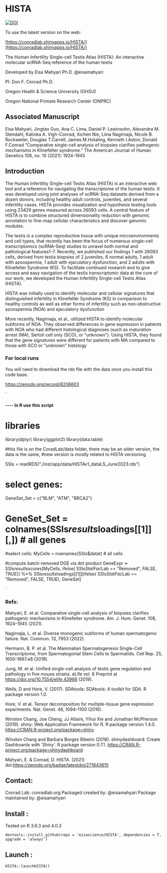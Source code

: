 # HISTA



<a href="https://zenodo.org/record/8206586"><img src="https://zenodo.org/badge/271643615.svg" alt="DOI"></a>


To use the latest version on the web:

[https://conradlab.shinyapps.io/HISTA/](https://conradlab.shinyapps.io/HISTA/)

The Human Infertility Single-cell Testis Atlas (HISTA): An interactive molecular scRNA-Seq reference of the human testis

Developed by Eisa Mahyari Ph.D. @eisamahyari

PI: Don F. Conrad Ph.D.

Oregon Health & Science University (OHSU)

Oregon National Primate Research Center (ONPRC) 

## Associated Manuscript

Eisa Mahyari, Jingtao Guo, Ana C. Lima, Daniel P. Lewinsohn, Alexandra M. Stendahl, Katinka A. Vigh-Conrad, Xichen Nie, Liina Nagirnaja, Nicole B. Rockweiler, Douglas T.Carrell, James M.Hotaling, Kenneth I.Aston, Donald F.Conrad “Comparative single-cell analysis of biopsies clarifies pathogenic mechanisms in Klinefelter syndrome.” The American Journal of Human Genetics 108, no. 10 (2021): 1924-1945

## Introduction

The Human Infertility Single-cell Testis Atlas (HISTA) is an interactive web tool and a reference for navigating the transcriptome of the human testis. It was developed using joint analyses of scRNA-Seq datasets derived from a dozen donors, including healthy adult controls, juveniles, and several infertility cases. HISTA provides visualization and hypothesis testing tools using 23429 genes measured across 26093 cells. A central feature of HISTA is to combine structured dimensionality reduction with genomic annotation to fine-map cellular characteristics and discover genomic modules. 

The testis is a complex reproductive tissue with unique microenvironments and cell types, that recently has been the focus of numerous single-cell transcriptomics (scRNA-Seq) studies to unravel both normal and pathological features1–7. Recently, we published our findings 1 with 26093 cells, derived from testis biopsies of 2 juveniles, 6 normal adults, 1 adult with azoospermia, 1 adult with ejaculatory dysfunction, and 2 adults with Klinefelter Syndrome (KS). To facilitate continued research and to give access and easy navigation of the testis transcriptomic data at the core of our work, we developed the Human Infertility Single-cell Testis Atlas (HISTA). 

HISTA was initially used to identify molecular and cellular signatures that distinguished infertility in Klinefelter Syndrome (KS) in comparison to healthy controls as well as other forms of infertility such as non-obstructive azoospermia (NOA) and ejaculatory dysfunction


More recently, Nagirnaja, et al., utilized HISTA to identify molecular subforms of NOA. They observed differences in gene expression in patients with NOA who had different histological diagnoses (such as maturation arrest (MA), Sertoli cell only (SCO), or "unknown"). Using HISTA, they found that the gene signatures were different for patients with MA compared to those with SCO or "unknown" histology

### For local runs

You will need to download the rds file with the data once you install this code base. 

https://zenodo.org/record/8206603

`
#### ---- In R use this script

# libraries

library(dplyr)
library(ggplot2)
library(data.table)

#this file is on the CoradLab/data folder, there may be an older version, the data is the same,
#new version is mostly related to HISTA versioning

SSls = readRDS("./inst/app/data/HISTAv1_dataLS_June2023.rds") 

# select genes:
GeneSet_Set = c("BLM", "ATM", "BRCA2")
# GeneSet_Set = colnames(SSls$results$loadings[[1]][,]) # all genes

#select cells:
MyCells  = rownames(SSls$datat) # all cells

#compute batch-removed DGE via dot product
GeneExpr <- SSls$results$scores[MyCells, ifelse( SSls$StatFac$Lab == "Removed", FALSE, TRUE)] %*% SSls$results$loadings[[1]][ifelse( SSls$StatFac$Lab == "Removed", FALSE, TRUE), GeneSet]

`

### Refs:

Mahyari, E. et al. Comparative single-cell analysis of biopsies clarifies pathogenic mechanisms in Klinefelter syndrome. Am. J. Hum. Genet. 108, 1924–1945 (2021).

Nagirnaja, L. et al. Diverse monogenic subforms of human spermatogenic failure. Nat. Commun. 13, 7953 (2022).

Hermann, B. P. et al. The Mammalian Spermatogenesis Single-Cell Transcriptome, from Spermatogonial Stem Cells to Spermatids. Cell Rep. 25, 1650–1667.e8 (2018).

Jung, M. et al. Unified single-cell analysis of testis gene regulation and pathology in five mouse strains. eLife vol. 8 Preprint at https://doi.org/10.7554/elife.43966 (2019).

Wells, D and Hore, V. (2017). SDAtools: SDAtools: A toolkit for SDA. R package version 1.0.

Hore, V. et al. Tensor decomposition for multiple-tissue gene expression experiments. Nat. Genet. 48, 1094–1100 (2016).

Winston Chang, Joe Cheng, JJ Allaire, Yihui Xie and Jonathan McPherson (2019). shiny: Web Application Framework for R. R package version 1.4.0. https://CRAN.R-project.org/package=shiny
  
Winston Chang and Barbara Borges Ribeiro (2018). shinydashboard: Create Dashboards with 'Shiny'. R package version 0.7.1. https://CRAN.R-project.org/package=shinydashboard
  
Mahyari, E. & Conrad, D. HISTA. (2021) doi:https://zenodo.org/badge/latestdoi/271643615

## Contact: 

Conrad Lab: conradlab.org
Packaged created by: @eisamahyari
Package maintained by: @eisamahyari

## Install : 

Tested on R 3.6.3 and 4.0.3
    

    devtools::install_github(repo = 'eisascience/HISTA', dependencies = T, upgrade = 'always')

## Launch : 

    HISTA::launchHISTA()
  
